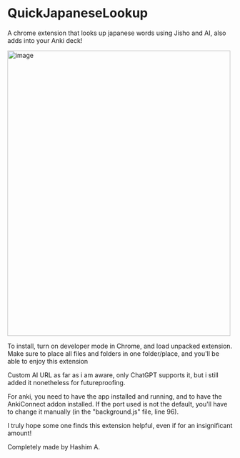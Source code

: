 # QuickJapaneseLookup
A chrome extension that looks up japanese words using Jisho and AI,
also adds into your Anki deck!

<img width="499" height="639" alt="image" src="https://github.com/user-attachments/assets/b3c6178b-294d-43e4-8489-c51b537962f4" />


To install, turn on developer mode in Chrome, and load unpacked extension.
Make sure to place all files and folders in one folder/place,
and you'll be able to enjoy this extension

Custom AI URL as far as i am aware, only ChatGPT supports it,
but i still added it nonetheless for futureproofing. 


For anki, you need to have the app installed and running, 
and to have the AnkiConnect addon installed.
If the port used is not the default, you'll have to change it manually
(in the "background.js" file, line 96).

I truly hope some one finds this extension helpful, even if for an insignificant amount!

Completely made by Hashim A.


